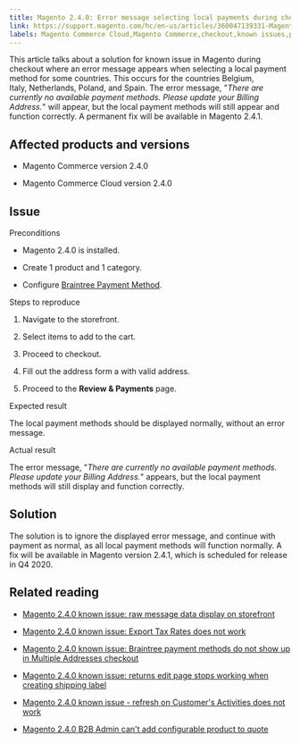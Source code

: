 ```yaml
---
title: Magento 2.4.0: Error message selecting local payments during checkout
link: https://support.magento.com/hc/en-us/articles/360047139331-Magento-2-4-0-Error-message-selecting-local-payments-during-checkout
labels: Magento Commerce Cloud,Magento Commerce,checkout,known issues,payment method,2.4.0,Braintree,billing address
---
```


This article talks about a solution for known issue in Magento during checkout where an error message appears when selecting a local payment method for some countries. This occurs for the countries Belgium, Italy, Netherlands, Poland, and Spain. The error message, "*There are currently no available payment methods. Please update your Billing Address.*" will appear, but the local payment methods will still appear and function correctly. A permanent fix will be available in Magento 2.4.1.

## Affected products and versions

* Magento Commerce version 2.4.0

* Magento Commerce Cloud version 2.4.0

## Issue

Preconditions

* Magento 2.4.0 is installed.

* Create 1 product and 1 category.

* Configure [Braintree Payment Method](https://devdocs.magento.com/guides/v2.4/graphql/payment-methods/braintree.html).

Steps to reproduce

1. Navigate to the storefront.

1. Select items to add to the cart.

1. Proceed to checkout.

1. Fill out the address form a with valid address.

10. Proceed to the **Review & Payments** page.

Expected result

The local payment methods should be displayed normally, without an error message.

Actual result

The error message, "*There are currently no available payment methods. Please update your Billing Address.*" appears, but the local payment methods will still display and function correctly.

## Solution

The solution is to ignore the displayed error message, and continue with payment as normal, as all local payment methods will function normally. A fix will be available in Magento version 2.4.1, which is scheduled for release in Q4 2020.

## Related reading

* [Magento 2.4.0 known issue: raw message data display on storefront](https://support.magento.com/hc/en-us/articles/360045804332)

* [Magento 2.4.0 known issue: Export Tax Rates does not work](https://support.magento.com/hc/en-us/articles/360045850032)

* [Magento 2.4.0 known issue: Braintree payment methods do not show up in Multiple Addresses checkout](https://support.magento.com/hc/en-us/articles/360046354992)

* [Magento 2.4.0 known issue: returns edit page stops working when creating shipping label](https://support.magento.com/hc/en-us/articles/360046441312)

* [Magento 2.4.0 known issue - refresh on Customer's Activities does not work](https://support.magento.com/hc/en-us/articles/360046091332)

* [Magento 2.4.0 B2B Admin can't add configurable product to quote](https://support.magento.com/hc/en-us/articles/360046801971)


